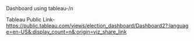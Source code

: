Dashboard using tableau-/n

Tableau Public Link- https://public.tableau.com/views/election_dashboard/Dashboard2?:language=en-US&:display_count=n&:origin=viz_share_link
